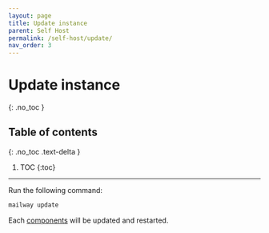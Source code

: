 ```yaml
---
layout: page
title: Update instance
parent: Self Host
permalink: /self-host/update/
nav_order: 3
---
```


# Update instance
{: .no_toc }

## Table of contents
{: .no_toc .text-delta }

1. TOC
{:toc}

---


Run the following command:

```sh
mailway update
```

Each [components] will be updated and restarted.

[components]: /self-host/components
